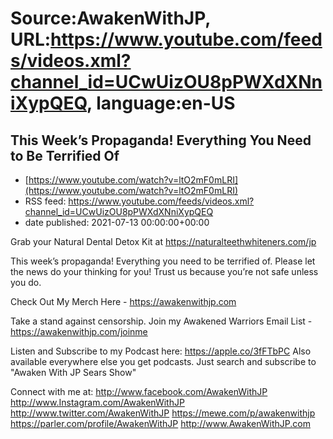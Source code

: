 # Source:AwakenWithJP, URL:https://www.youtube.com/feeds/videos.xml?channel_id=UCwUizOU8pPWXdXNniXypQEQ, language:en-US

## This Week’s Propaganda! Everything You Need to Be Terrified Of
 - [https://www.youtube.com/watch?v=ltO2mF0mLRI](https://www.youtube.com/watch?v=ltO2mF0mLRI)
 - RSS feed: https://www.youtube.com/feeds/videos.xml?channel_id=UCwUizOU8pPWXdXNniXypQEQ
 - date published: 2021-07-13 00:00:00+00:00

Grab your Natural Dental Detox Kit at https://naturalteethwhiteners.com/jp

This week’s propaganda! Everything you need to be terrified of. Please let the news do your thinking for you! Trust us because you’re not safe unless you do.

Check Out My Merch Here - https://awakenwithjp.com

Take a stand against censorship. Join my Awakened Warriors Email List - https://awakenwithjp.com/joinme

Listen and Subscribe to my Podcast here: 
https://apple.co/3fFTbPC
Also available everywhere else you get podcasts. Just search and subscribe to "Awaken With JP Sears Show"

Connect with me at: 
http://www.facebook.com/AwakenWithJP
http://www.Instagram.com/AwakenWithJP
http://www.twitter.com/AwakenWithJP
https://mewe.com/p/awakenwithjp
https://parler.com/profile/AwakenWithJP
http://www.AwakenWithJP.com

